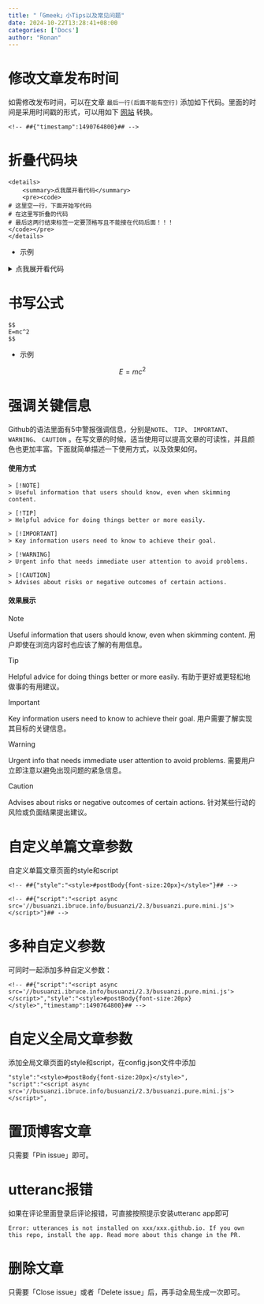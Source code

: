 ```yaml
---
title: "「Gmeek」小Tips以及常见问题"
date: 2024-10-22T13:28:41+08:00
categories: ['Docs']
author: "Ronan"
---
```

# 修改文章发布时间
如需修改发布时间，可以在文章 `最后一行(后面不能有空行)` 添加如下代码。里面的时间是采用时间戳的形式，可以用如下 [网站](https://tool.lu/timestamp) 转换。

```
<!-- ##{"timestamp":1490764800}## -->
```


# 折叠代码块

```
<details>
    <summary>点我展开看代码</summary>
    <pre><code>
# 这里空一行，下面开始写代码
# 在这里写折叠的代码
# 最后这两行结束标签一定要顶格写且不能接在代码后面！！！
</code></pre>
</details>
```

- 示例
<details>
    <summary>点我展开看代码</summary>
    <pre><code>

```
echo "Just a test"      # 在这里写折叠的代码
# 最后这两行结束标签一定要顶格写且不能接在代码后面！！！
```
</code></pre>
</details>


# 书写公式

```
$$
E=mc^2
$$
```

- 示例

$$
E=mc^2
$$


# 强调关键信息
Github的语法里面有5中警报强调信息，分别是`NOTE`、 `TIP`、 `IMPORTANT`、 `WARNING`、 `CAUTION` 。在写文章的时候，适当使用可以提高文章的可读性，并且颜色也更加丰富。下面就简单描述一下使用方式，以及效果如何。

#### 使用方式
```
> [!NOTE]
> Useful information that users should know, even when skimming content.

> [!TIP]
> Helpful advice for doing things better or more easily.

> [!IMPORTANT]
> Key information users need to know to achieve their goal.

> [!WARNING]
> Urgent info that needs immediate user attention to avoid problems.

> [!CAUTION]
> Advises about risks or negative outcomes of certain actions.
```

#### 效果展示
> [!NOTE]
> Useful information that users should know, even when skimming content.
用户即使在浏览内容时也应该了解的有用信息。

> [!TIP]
> Helpful advice for doing things better or more easily.
有助于更好或更轻松地做事的有用建议。

> [!IMPORTANT]
> Key information users need to know to achieve their goal.
用户需要了解实现其目标的关键信息。

> [!WARNING]
> Urgent info that needs immediate user attention to avoid problems.
需要用户立即注意以避免出现问题的紧急信息。

> [!CAUTION]
> Advises about risks or negative outcomes of certain actions.
针对某些行动的风险或负面结果提出建议。


# 自定义单篇文章参数
自定义单篇文章页面的style和script

```
<!-- ##{"style":"<style>#postBody{font-size:20px}</style>"}## -->
```

```
<!-- ##{"script":"<script async src='//busuanzi.ibruce.info/busuanzi/2.3/busuanzi.pure.mini.js'></script>"}## -->
```

# 多种自定义参数
可同时一起添加多种自定义参数：

```
<!-- ##{"script":"<script async src='//busuanzi.ibruce.info/busuanzi/2.3/busuanzi.pure.mini.js'></script>","style":"<style>#postBody{font-size:20px}</style>","timestamp":1490764800}## -->
```

# 自定义全局文章参数
添加全局文章页面的style和script，在config.json文件中添加

```
"style":"<style>#postBody{font-size:20px}</style>",
"script":"<script async src='//busuanzi.ibruce.info/busuanzi/2.3/busuanzi.pure.mini.js'></script>",
```

# 置顶博客文章
只需要「Pin issue」即可。

# utteranc报错
如果在评论里面登录后评论报错，可直接按照提示安装utteranc app即可

```
Error: utterances is not installed on xxx/xxx.github.io. If you own this repo, install the app. Read more about this change in the PR.
```

# 删除文章
只需要「Close issue」或者「Delete issue」后，再手动全局生成一次即可。


<!-- ##{"timestamp":1722598446}## -->